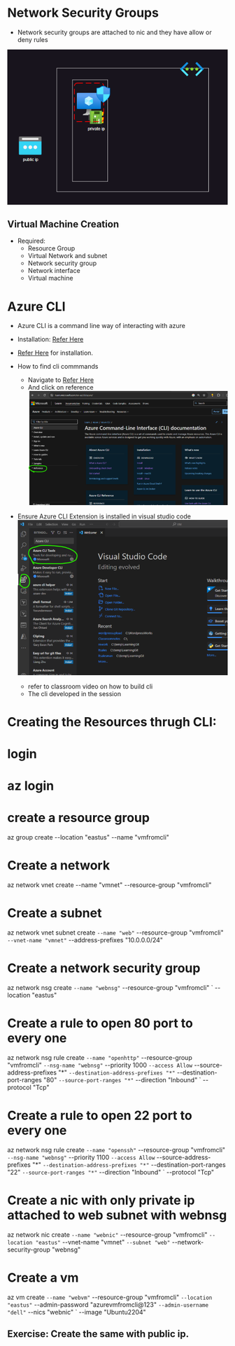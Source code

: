 # Network Security Groups
* Network security groups are attached to nic and they have allow or deny rules

![VM_nic_Level](../Images_Azure/azcompute36.webp)


## Virtual Machine Creation
  * Required:
       * Resource Group
       * Virtual Network and subnet
       * Network security group
       * Network interface
       * Virtual machine


# Azure CLI
 * Azure CLI is a command line way of interacting with azure
 * Installation: [Refer Here](https://learn.microsoft.com/en-us/cli/azure/install-azure-cli?view=azure-cli-latest)
 * [Refer Here](https://www.youtube.com/watch?v=9guzVbZPGuw&t=3s) for installation.
 * How to find cli commmands
     * Navigate to [Refer Here](https://learn.microsoft.com/en-us/cli/azure/?view=azure-cli-latest)
     * And click on reference
      ![CLI_Referneces](../Images_Azure/azcompute37.webp)

 * Ensure Azure CLI Extension is installed in visual studio code
      ![CLI_Extentions_Done](../Images_Azure/azcompute38.webp)

     * refer to classroom video on how to build cli
     * The cli developed in the session



# Creating the Resources thrugh CLI:

# login
# az login

# create a resource group
az group create --location "eastus" --name "vmfromcli"

# Create a network 
az network vnet create --name "vmnet" --resource-group "vmfromcli"

# Create a subnet
az network vnet subnet create `
    --name "web" `
    --resource-group "vmfromcli" `
    --vnet-name "vmnet" `
    --address-prefixes "10.0.0.0/24"

# Create a network security group

az network nsg create `
    --name "webnsg" `
    --resource-group "vmfromcli" `
    --location "eastus" 

# Create a rule to open 80 port to every one
az network nsg rule create `
    --name "openhttp" `
    --resource-group "vmfromcli" `
    --nsg-name "webnsg" `
    --priority 1000 `
    --access Allow `
    --source-address-prefixes "*" `
    --destination-address-prefixes "*" `
    --destination-port-ranges "80" `
    --source-port-ranges "*" `
    --direction "Inbound" `
    --protocol "Tcp"

# Create a rule to open 22 port to every one
az network nsg rule create `
    --name "openssh" `
    --resource-group "vmfromcli" `
    --nsg-name "webnsg" `
    --priority 1100 `
    --access Allow `
    --source-address-prefixes "*" `
    --destination-address-prefixes "*" `
    --destination-port-ranges "22" `
    --source-port-ranges "*" `
    --direction "Inbound" `
    --protocol "Tcp"

# Create a nic with only private ip attached to web subnet with webnsg
az network nic create `
    --name "webnic" `
    --resource-group "vmfromcli" `
    --location "eastus" `
    --vnet-name "vmnet" `
    --subnet "web" `
    --network-security-group "webnsg"

# Create a vm
az vm create `
    --name "webvm" `
    --resource-group "vmfromcli" `
    --location "eastus" `
    --admin-password "azurevmfromcli@123" `
    --admin-username "dell" `
    --nics "webnic" `
    --image "Ubuntu2204"

## Exercise: Create the same with public ip.